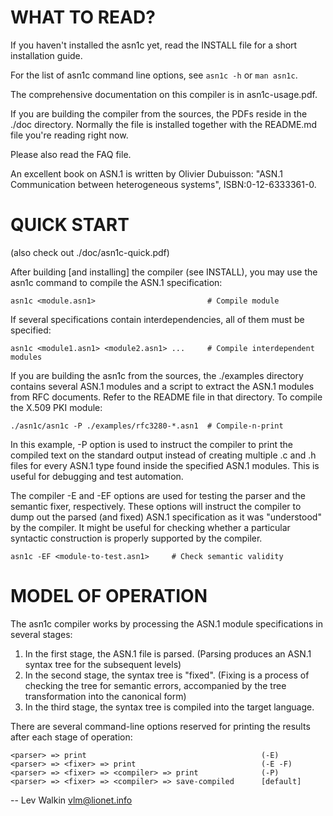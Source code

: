 # WHAT TO READ?

If you haven't installed the asn1c yet, read the INSTALL file for a
short installation guide.

For the list of asn1c command line options, see `asn1c -h` or `man asn1c`.

The comprehensive documentation on this compiler is in asn1c-usage.pdf.

If you are building the compiler from the sources, the PDFs reside
in the ./doc directory. Normally the file is installed together with the
README.md file you're reading right now.

Please also read the FAQ file.

An excellent book on ASN.1 is written by Olivier Dubuisson:
"ASN.1 Communication between heterogeneous systems", ISBN:0-12-6333361-0.

# QUICK START

(also check out ./doc/asn1c-quick.pdf)

After building [and installing] the compiler (see INSTALL), you may use
the asn1c command to compile the ASN.1 specification:

    asn1c <module.asn1>                         # Compile module

If several specifications contain interdependencies, all of them must be
specified:

    asn1c <module1.asn1> <module2.asn1> ...     # Compile interdependent modules

If you are building the asn1c from the sources, the ./examples directory
contains several ASN.1 modules and a script to extract the ASN.1 modules
from RFC documents. Refer to the README file in that directory.
To compile the X.509 PKI module:

    ./asn1c/asn1c -P ./examples/rfc3280-*.asn1  # Compile-n-print

In this example, -P option is used to instruct the compiler to print the
compiled text on the standard output instead of creating multiple .c
and .h files for every ASN.1 type found inside the specified ASN.1 modules.
This is useful for debugging and test automation.

The compiler -E and -EF options are used for testing the parser and
the semantic fixer, respectively. These options will instruct the compiler
to dump out the parsed (and fixed) ASN.1 specification as it was
"understood" by the compiler. It might be useful for checking
whether a particular syntactic construction is properly supported
by the compiler.

    asn1c -EF <module-to-test.asn1>     # Check semantic validity

# MODEL OF OPERATION

The asn1c compiler works by processing the ASN.1 module specifications
in several stages:

1. In the first stage, the ASN.1 file is parsed.
   (Parsing produces an ASN.1 syntax tree for the subsequent levels)
2. In the second stage, the syntax tree is "fixed".
   (Fixing is a process of checking the tree for semantic errors,
   accompanied by the tree transformation into the canonical form)
3. In the third stage, the syntax tree is compiled into the target language.

There are several command-line options reserved for printing the results
after each stage of operation:

    <parser> => print                                       (-E)
    <parser> => <fixer> => print                            (-E -F)
    <parser> => <fixer> => <compiler> => print              (-P)
    <parser> => <fixer> => <compiler> => save-compiled      [default]


-- 
Lev Walkin
vlm@lionet.info
